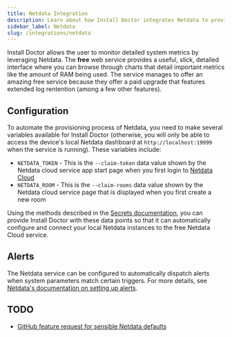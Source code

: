 ```yaml
---
title: Netdata Integration
description: Learn about how Install Doctor integrates Netdata to provide a free, cloud-hosted dashboard where you can view charts and metrics that cover all your most important device metrics.
sidebar_label: Netdata
slug: /integrations/netdata
---
```


Install Doctor allows the user to monitor detailed system metrics by leveraging Netdata. The **free** web service provides a useful, slick, detailed interface where you can browse through charts that detail important metrics like the amount of RAM being used. The service manages to offer an amazing free service because they offer a paid upgrade that features extended log rentention (among a few other features).

## Configuration

To automate the provisioning process of Netdata, you need to make several variables available for Install Doctor (otherwise, you will only be able to access the device's local Netdata dashboard at `http://localhost:19999` when the service is running). These variables include:

* `NETDATA_TOKEN` - This is the `--claim-token` data value shown by the Netdata cloud service app start page when you first login to [Netdata Cloud](https://app.netdata.cloud)
* `NETDATA_ROOM` - This is the `--claim-rooms` data value shown by the Netdata cloud service page that is displayed when you first create a new room

Using the methods described in the [Secrets documentation](https://install.doctor/docs/integrations/netdata), you can provide Install Doctor with these data points so that it can automatically configure and connect your local Netdata instances to the free Netdata Cloud service.

## Alerts

The Netdata service can be configured to automatically dispatch alerts when system parameters match certain triggers. For more details, see [Netdata's documentation on setting up alerts](https://learn.netdata.cloud/docs/alerts-and-notifications/configure-alerts).

## TODO

* [GitHub feature request for sensible Netdata defaults](https://github.com/megabyte-labs/install.doctor/issues/18)
